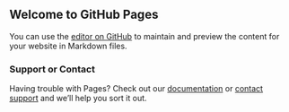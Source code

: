 ## Welcome to GitHub Pages

You can use the [editor on GitHub](https://github.com/frihartiniefi/system_inventory/edit/gh-pages/index.md) to maintain and preview the content for your website in Markdown files.

### Support or Contact

Having trouble with Pages? Check out our [documentation](https://docs.github.com/categories/github-pages-basics/) or [contact support](https://support.github.com/contact) and we’ll help you sort it out.
